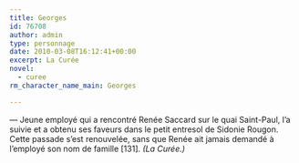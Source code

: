 ```yaml
---
title: Georges
id: 76708
author: admin
type: personnage
date: 2010-03-08T16:12:41+00:00
excerpt: La Curée
novel:
  - curee
rm_character_name_main: Georges

---
```

— Jeune employé qui a rencontré Renée Saccard sur le quai Saint-Paul, l&rsquo;a suivie et a obtenu ses faveurs dans le petit entresol de Sidonie Rougon. Cette passade s&rsquo;est renouvelée, sans que Renée ait jamais demandé à l&rsquo;employé son nom de famille [131]. _(La Curée.)_
